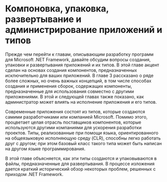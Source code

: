 # Компоновка, упаковка, развертывание и администрирование приложений и типов

Прежде чем перейти к главам, описывающим разработку программ для Microsoft .NET Framework, давайте обсудим вопросы создания, упаковки и развертывания приложений и их типов. В этой главе акцент сделан на основах создания компонентов, предназначенных исключительно для ваших приложений. В главе 3 рассказано о ряде более сложных, но очень важных концепций, в том числе способах создания и применения сборок, содержащих компоненты, предназначенные для использования совместно с другими приложениями. В этой и следующей главах также показано, как администратор может влиять на исполнение приложения и его типов. 

Современные приложения состоят из типов, которые создаются самими разработчиками или компанией Microsoft. Помимо этого, процветает целая отрасль поставщиков компонентов, которые используются другими компаниями для ускорения разработки проектов. Типы, реализованные при помощи языка, ориентированного на общеязыковую исполняющую среду \(CLR\), способны легко работать друг с другом; при этом базовый класс такого типа может быть написан на другом языке программирования.

 В этой главе объясняется, как эти типы создаются и упаковываются в файлы, предназначенные для развертывания. В процессе изложения дается краткий исторический обзор некоторых проблем, решенных с приходом .NET Framework.



